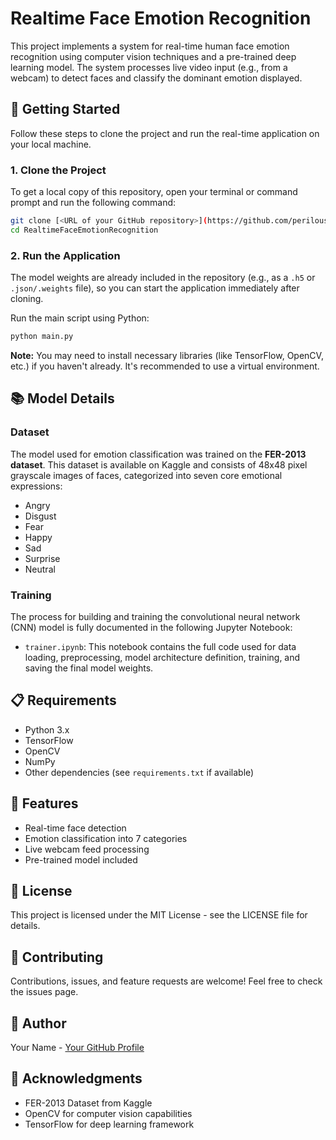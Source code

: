 # Realtime Face Emotion Recognition

This project implements a system for real-time human face emotion recognition using computer vision techniques and a pre-trained deep learning model. The system processes live video input (e.g., from a webcam) to detect faces and classify the dominant emotion displayed.

## 🚀 Getting Started

Follow these steps to clone the project and run the real-time application on your local machine.

### 1. Clone the Project

To get a local copy of this repository, open your terminal or command prompt and run the following command:

```bash
git clone [<URL of your GitHub repository>](https://github.com/perilousTF/RealtimeFaceEmotionRecognitionSystem.git)
cd RealtimeFaceEmotionRecognition
```

### 2. Run the Application

The model weights are already included in the repository (e.g., as a `.h5` or `.json/.weights` file), so you can start the application immediately after cloning.

Run the main script using Python:

```bash
python main.py
```

**Note:** You may need to install necessary libraries (like TensorFlow, OpenCV, etc.) if you haven't already. It's recommended to use a virtual environment.

## 📚 Model Details

### Dataset

The model used for emotion classification was trained on the **FER-2013 dataset**. This dataset is available on Kaggle and consists of 48x48 pixel grayscale images of faces, categorized into seven core emotional expressions:

- Angry
- Disgust
- Fear
- Happy
- Sad
- Surprise
- Neutral

### Training

The process for building and training the convolutional neural network (CNN) model is fully documented in the following Jupyter Notebook:

* `trainer.ipynb`: This notebook contains the full code used for data loading, preprocessing, model architecture definition, training, and saving the final model weights.

## 📋 Requirements

- Python 3.x
- TensorFlow
- OpenCV
- NumPy
- Other dependencies (see `requirements.txt` if available)

## 🎯 Features

- Real-time face detection
- Emotion classification into 7 categories
- Live webcam feed processing
- Pre-trained model included

## 📝 License

This project is licensed under the MIT License - see the LICENSE file for details.

## 🤝 Contributing

Contributions, issues, and feature requests are welcome! Feel free to check the issues page.

## 👤 Author

Your Name - [Your GitHub Profile](https://github.com/perilousTF)

## 🙏 Acknowledgments

- FER-2013 Dataset from Kaggle
- OpenCV for computer vision capabilities
- TensorFlow for deep learning framework
